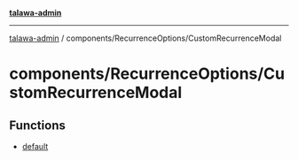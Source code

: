 [**talawa-admin**](../../../README.md)

***

[talawa-admin](../../../modules.md) / components/RecurrenceOptions/CustomRecurrenceModal

# components/RecurrenceOptions/CustomRecurrenceModal

## Functions

- [default](functions/default.md)

